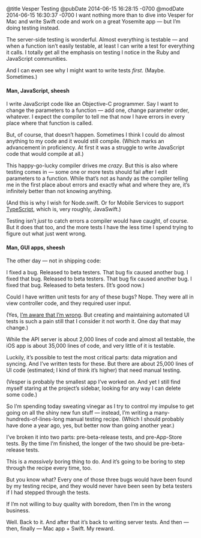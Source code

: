 @title Vesper Testing
@pubDate 2014-06-15 16:28:15 -0700
@modDate 2014-06-15 16:30:37 -0700
I want nothing more than to dive into Vesper for Mac and write Swift code and work on a great Yosemite app — but I’m doing testing instead.

The server-side testing is wonderful. Almost everything is testable — and when a function isn’t easily testable, at least I can write a test for everything it calls. I totally get all the emphasis on testing I notice in the Ruby and JavaScript communities.

And I can even see why I might want to write tests *first*. (Maybe. Sometimes.)

#### Man, JavaScript, sheesh

I write JavaScript code like an Objective-C programmer. Say I want to change the parameters to a function — add one, change parameter order, whatever. I expect the compiler to tell me that now I have errors in every place where that function is called.

But, of course, that doesn’t happen. Sometimes I think I could do almost anything to my code and it would still compile. (Which marks an advancement in proficiency. At first it was a struggle to write JavaScript code that would compile at all.)

This happy-go-lucky compiler drives me *crazy*. But this is also where testing comes in — some one or more tests should fail after I edit parameters to a function. While that’s not as handy as the compiler telling me in the first place about errors and exactly what and where they are, it’s infinitely better than not knowing anything.

(And this is why I wish for Node.swift. Or for Mobile Services to support [TypeScript](http://www.typescriptlang.org/), which is, very roughly, JavaSwift.)

Testing isn’t *just* to catch errors a compiler would have caught, of course. But it does that too, and the more tests I have the less time I spend trying to figure out what just went wrong.

#### Man, GUI apps, sheesh

The other day — not in shipping code:

I fixed a bug. Released to beta testers. That bug fix caused another bug. I fixed that bug. Released to beta testers. That bug fix caused another bug. I fixed that bug. Released to beta testers. (It’s good now.)

Could I have written unit tests for any of these bugs? Nope. They were all in view controller code, and they required user input.

(Yes, [I’m aware that I’m wrong](https://developer.apple.com/library/mac/documentation/DeveloperTools/Conceptual/InstrumentsUserGuide/UsingtheAutomationInstrument/UsingtheAutomationInstrument.html). But creating and maintaining automated UI tests is such a pain still that I consider it not worth it. One day that may change.)

While the API server is about 2,000 lines of code and almost all testable, the iOS app is about 35,000 lines of code, and very little of it is testable.

Luckily, it’s possible to test the most critical parts: data migration and syncing. And I’ve written tests for these. But there are about 25,000 lines of UI code (estimated; I kind of think it’s higher) that need manual testing.

(Vesper is probably the smallest app I’ve worked on. And yet I still find myself staring at the project’s sidebar, looking for any way I can delete some code.)

So I’m spending today sweating vinegar as I try to control my impulse to get going on all the shiny new fun stuff — instead, I’m writing a many-hundreds-of-lines-long manual testing recipe. (Which I should probably have done a year ago, yes, but better now than going another year.)

I’ve broken it into two parts: pre-beta-release tests, and pre-App-Store tests. By the time I’m finished, the longer of the two should be pre-beta-release tests.

This is a <em>massively</em> boring thing to do. And it’s going to be boring to step through the recipe every time, too.

But you know what? Every one of those three bugs would have been found by my testing recipe, and they would never have been seen by beta testers if I had stepped through the tests.

If I’m not willing to buy quality with boredom, then I’m in the wrong business.

Well. Back to it. And after that it’s back to writing server tests. And then — then, finally — Mac app + Swift. My reward.
